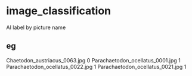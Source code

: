 # image_classification

AI label by picture name

## eg

Chaetodon_austriacus_0063.jpg 0
Parachaetodon_ocellatus_0001.jpg 1
Parachaetodon_ocellatus_0022.jpg 1
Parachaetodon_ocellatus_0021.jpg 1
